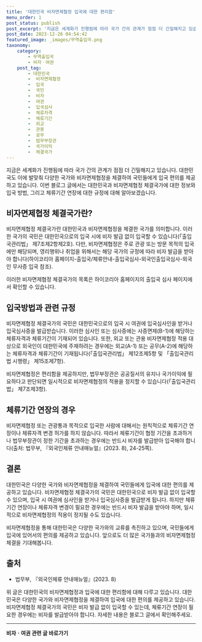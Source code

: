 ```yaml
---
title: '대한민국 비자면제협정 입국에 대한 편리함'
menu_order: 1
post_status: publish
post_excerpt: '지금은 세계화가 진행됨에 따라 국가 간의 관계가 점점 더 긴밀해지고 있습니다. 대한민국도 이에 발맞춰 다양한 국가와 비자면제협정을 체결하여 국민들에게 입국 편의를 제공하고 있습니다. 이번 블로그 글에서는 대한민국과 비자면제협정 체결국가에 대한 정보와 입국 방법, 그리고 체류기간 연장에 대한 규정에 대해 알아보겠습니다.'
post_date: 2023-12-26 04:54:42
featured_image: _images/무역출입국.png
taxonomy:
    category:
        - 무역출입국
        - 비자ㆍ여권
    post_tag:
        - 대한민국
        -  비자면제협정
        -  입국
        -  국민
        -  비자
        -  여권
        -  입국심사
        -  체류자격
        -  체류기간
        -  외교
        -  관용
        -  공무
        -  법무부장관
        -  국가이익
        -  체결국가
---
```



지금은 세계화가 진행됨에 따라 국가 간의 관계가 점점 더 긴밀해지고 있습니다. 대한민국도 이에 발맞춰 다양한 국가와 비자면제협정을 체결하여 국민들에게 입국 편의를 제공하고 있습니다. 이번 블로그 글에서는 대한민국과 비자면제협정 체결국가에 대한 정보와 입국 방법, 그리고 체류기간 연장에 대한 규정에 대해 알아보겠습니다.

## 비자면제협정 체결국가란?

비자면제협정 체결국가란 대한민국과 비자면제협정을 체결한 국가를 의미합니다. 이러한 국가의 국민은 대한민국으로의 입국 시에 비자 발급 없이 입국할 수 있습니다(「출입국관리법」 제7조제2항제2호). 다만, 비자면제협정은 주로 관광 또는 방문 목적의 입국에만 해당되며, 영리행위나 취업을 위해서는 해당 국가의 규정에 따라 비자 발급을 받아야 합니다(하이코리아 홈페이지-출입국/체류안내-출입국심사-외국인출입국심사-외국인 무사증 입국 참조).

이러한 비자면제협정 체결국가의 목록은 하이코리아 홈페이지의 출입국 심사 페이지에서 확인할 수 있습니다.

## 입국방법과 관련 규정

비자면제협정 체결국가의 국민은 대한민국으로의 입국 시 여권에 입국심사인을 받거나 입국심사증을 발급받습니다. 이러한 심사인 또는 심사증에는 사증면제(B-1)에 해당하는 체류자격과 체류기간이 기재되어 있습니다. 또한, 외교 또는 관용 비자면제협정 적용 대상으로 외국인이 대한민국에 주재하려는 경우에는 외교(A-1) 또는 공무(A-2)에 해당하는 체류자격과 체류기간이 기재됩니다(「출입국관리법」 제12조제5항 및 「출입국관리법 시행령」 제15조제7항).

비자면제협정은 편리함을 제공하지만, 법무부장관은 공공질서의 유지나 국가이익에 필요하다고 판단되면 일시적으로 비자면제협정의 적용을 정지할 수 있습니다(「출입국관리법」 제7조제3항).

## 체류기간 연장의 경우

비자면제협정 또는 관광통과 목적으로 입국한 사람에 대해서는 원칙적으로 체류기간 연장이나 체류자격 변경 허가를 하지 않습니다. 따라서 체류기간이 협정 기간을 초과하거나 법무부장관이 정한 기간을 초과하는 경우에는 반드시 비자를 발급받아 입국해야 합니다(출처: 법무부, 『외국인체류 안내매뉴얼』(2023. 8), 24-25쪽).

## 결론

대한민국은 다양한 국가와 비자면제협정을 체결하여 국민들에게 입국에 대한 편의를 제공하고 있습니다. 비자면제협정 체결국가의 국민은 대한민국으로 비자 발급 없이 입국할 수 있으며, 입국 시 여권에 심사인을 받거나 입국심사증을 발급받게 됩니다. 하지만 체류기간 연장이나 체류자격 변경이 필요한 경우에는 반드시 비자 발급을 받아야 하며, 일시적으로 비자면제협정의 적용이 정지될 수도 있습니다.

비자면제협정을 통해 대한민국은 다양한 국가와의 교류를 촉진하고 있으며, 국민들에게 입국에 있어서의 편의를 제공하고 있습니다. 앞으로도 더 많은 국가들과의 비자면제협정 체결을 기대해봅니다.

## 출처
- 법무부, 『외국인체류 안내매뉴얼』(2023. 8) 

위 글은 대한민국의 비자면제협정과 입국에 대한 편리함에 대해 다루고 있습니다. 대한민국은 다양한 국가와 비자면제협정을 체결하여 입국에 대한 편의를 제공하고 있습니다. 비자면제협정 체결국가의 국민은 비자 발급 없이 입국할 수 있는데, 체류기간 연장이 필요한 경우에는 비자를 발급받아야 합니다. 자세한 내용은 블로그 글에서 확인해주세요. 
<!-- wp:separator -->
<hr class="wp-block-separator has-alpha-channel-opacity"/>
<!-- /wp:separator -->

<!-- wp:group {"backgroundColor":"base","layout":{"type":"constrained"}} -->
<div class="wp-block-group has-base-background-color has-background"><!-- wp:paragraph {"align":"center","fontSize":"medium"} -->
<p class="has-text-align-center has-large-font-size"><strong>비자ㆍ여권 관련 글 바로가기</strong></p>
<!-- /wp:paragraph -->


<!-- wp:latest-posts
{"categories":[{"id":16891,"count":19,"description":"","link":"https://uknowlaw.com/category/%eb%b9%84%ec%9e%90%e3%86%8d%ec%97%ac%ea%b6%8c/","name":"비자ㆍ여권","slug":"비자ㆍ여권","taxonomy":"category","parent":0,"meta":[],"_links":{"self":[{"href":"https://uknowlaw.com/wp-json/wp/v2/categories/16891"}],"collection":[{"href":"https://uknowlaw.com/wp-json/wp/v2/categories"}],"about":[{"href":"https://uknowlaw.com/wp-json/wp/v2/taxonomies/category"}],"wp:post_type":[{"href":"https://uknowlaw.com/wp-json/wp/v2/posts?categories=16891"}],"curies":[{"name":"wp","href":"https://api.w.org/{rel}","templated":true}]}}],"postsToShow":100,"excerptLength":28,"postLayout":"grid","columns":2,"featuredImageAlign":"left","featuredImageSizeSlug":"large","fontSize":"small"} /--></div>
<!-- /wp:group -->
